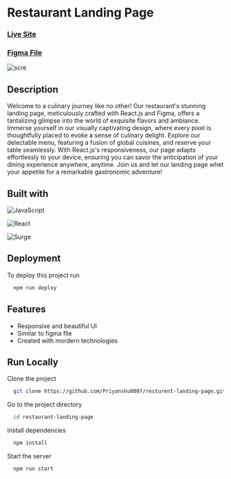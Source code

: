 
# Restaurant Landing Page 
### [Live Site](http://resturent-menu.surge.sh/)

### [Figma File](https://ui8.net/iqonicdesign/products/gericht-restaurant-website-ui-in-figma)
![scre](https://github.com/Priyanshu0007/resturent-landing-page/blob/main/public/screenshot.jpg?raw=true "Optional title")




## Description

Welcome to a culinary journey like no other! Our restaurant's stunning landing page, meticulously crafted with React.js and Figma, offers a tantalizing glimpse into the world of exquisite flavors and ambiance. Immerse yourself in our visually captivating design, where every pixel is thoughtfully placed to evoke a sense of culinary delight. Explore our delectable menu, featuring a fusion of global cuisines, and reserve your table seamlessly. With React.js's responsiveness, our page adapts effortlessly to your device, ensuring you can savor the anticipation of your dining experience anywhere, anytime. Join us and let our landing page whet your appetite for a remarkable gastronomic adventure!
## Built with

![JavaScript](https://img.shields.io/badge/javascript-%23323330.svg?style=flat-square&logo=javascript&logoColor=%23F7DF1E)

![React](https://img.shields.io/badge/react-%2320232a.svg?style=flat-square&logo=react&logoColor=%2361DAFB)

![Surge](https://img.shields.io/badge/surge-%23000000.svg?style=flat-square&logo=surge&logoColor=white)






## Deployment

To deploy this project run

```bash
  npm run deploy
```


## Features

- Responsive and beautiful UI
- Similar to figma file 
- Created with mordern technologies 


## Run Locally

Clone the project

```bash
  git clone https://github.com/Priyanshu0007/resturent-landing-page.git
```

Go to the project directory

```bash
  cd restaurant-landing-page
```

Install dependencies

```bash
  npm install
```

Start the server

```bash
  npm run start
```

